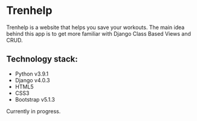 # Trenhelp
Trenhelp is a website that helps you save your workouts.
The main idea behind this app is to get more familiar with Django Class Based Views and CRUD.
<h2>Technology stack:</h2>
<ul>
  <li>Python v3.9.1</li>
  <li>Django v4.0.3</li>
  <li>HTML5</li>
  <li>CSS3</li>
  <li>Bootstrap v5.1.3</li>
 </ul>
 
Currently in progress.

